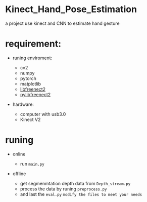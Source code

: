 # Kinect_Hand_Pose_Estimation
a project use kinect and CNN to estimate hand gesture

# requirement:

- runing enviroment:
  - cv2
  - numpy
  - pytorch
  - matplotlib
  - [libfreenect2](https://github.com/OpenKinect/libfreenect2)
  - [pylibfreenect2](https://github.com/r9y9/pylibfreenect2)

- hardware:
  - computer with usb3.0
  - Kinect V2
  
# runing

- online
  - run `main.py`

- offline
  - get segmenmtation depth data from `Depth_stream.py`
  - process the data by runing `preprocess.py`
  - and last the `eval.py`
    `modify the files to meet your needs`



























